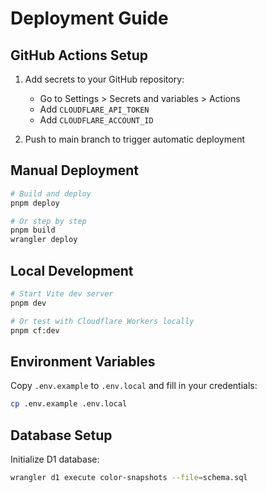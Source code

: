 # Deployment Guide

## GitHub Actions Setup

1. Add secrets to your GitHub repository:
   - Go to Settings > Secrets and variables > Actions
   - Add `CLOUDFLARE_API_TOKEN`
   - Add `CLOUDFLARE_ACCOUNT_ID`

2. Push to main branch to trigger automatic deployment

## Manual Deployment

```bash
# Build and deploy
pnpm deploy

# Or step by step
pnpm build
wrangler deploy
```

## Local Development

```bash
# Start Vite dev server
pnpm dev

# Or test with Cloudflare Workers locally
pnpm cf:dev
```

## Environment Variables

Copy `.env.example` to `.env.local` and fill in your credentials:

```bash
cp .env.example .env.local
```

## Database Setup

Initialize D1 database:

```bash
wrangler d1 execute color-snapshots --file=schema.sql
```
